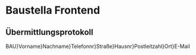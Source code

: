 # Baustella Frontend

## Übermittlungsprotokoll
BAU}Vorname}Nachname}Telefonnr}Straße}Hausnr}Postleitzahl}Ort}E-Mail
